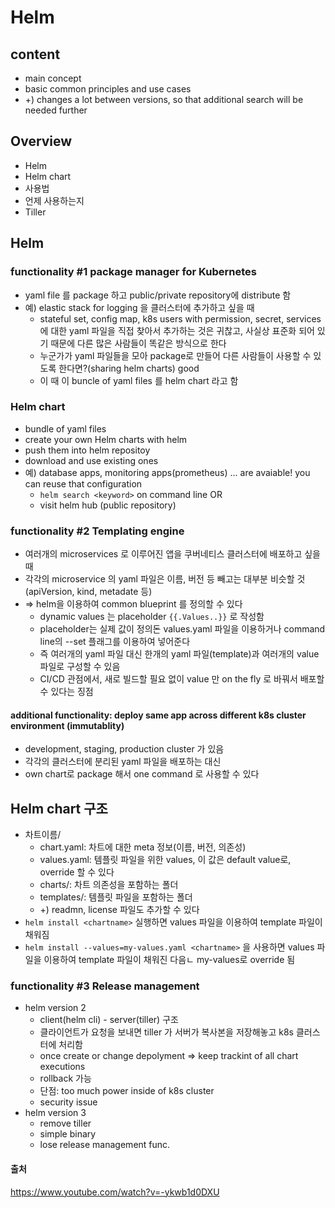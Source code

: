 # Helm

## content
- main concept
- basic common principles and use cases
- +) changes a lot between versions, so that additional search will be needed further

## Overview
- Helm
- Helm chart
- 사용법
- 언제 사용하는지
- Tiller

## Helm
### functionality #1 package manager for Kubernetes
- yaml file 를 package 하고 public/private repository에 distribute 함
- 예) elastic stack for logging 을 클러스터에 추가하고 싶을 때
  - stateful set, config map, k8s users with permission, secret, services 에 대한 yaml 파일을 직접 찾아서 추가하는 것은 귀찮고, 사실상 표준화 되어 있기 때문에 다른 많은 사람들이 똑같은 방식으로 한다
  - 누군가가 yaml 파일들을 모아 package로 만들어 다른 사람들이 사용할 수 있도록 한다면?(sharing helm charts) good
  - 이 때 이 buncle of yaml files 를 helm chart 라고 함

### Helm chart
- bundle of yaml files
- create your own Helm charts with helm
- push them into helm repositoy
- download and use existing ones
- 예) database apps, monitoring apps(prometheus) ... are avaiable! you can reuse that configuration
  - `helm search <keyword>` on command line OR
  - visit helm hub (public repository)

### functionality #2 Templating engine
- 여러개의 microservices 로 이루어진 앱을 쿠버네티스 클러스터에 배포하고 싶을 때
- 각각의 microservice 의 yaml 파일은 이름, 버전 등 빼고는 대부분 비슷할 것(apiVersion, kind, metadate 등)
- => helm을 이용하여 common blueprint 를 정의할 수 있다
  - dynamic values 는 placeholder `{{.Values..}}` 로 작성함
  - placeholder는 실제 값이 정의돈 values.yaml 파일을 이용하거나 command line의 --set 플래그를 이용하여 넣어준다
  - 즉 여러개의 yaml 파일 대신 한개의 yaml 파일(template)과 여러개의 value 파일로 구성할 수 있음
  - CI/CD 관점에서, 새로 빌드할 필요 없이 value 만 on the fly 로 바꿔서 배포할 수 있다는 징점

#### additional functionality: deploy same app across different k8s cluster environment (immutablity)
- development, staging, production cluster 가 있음
- 각각의 클러스터에 분리된 yaml 파일을 배포하는 대신
- own chart로 package 해서 one command 로 사용할 수 있다

## Helm chart 구조
- 차트이름/
  - chart.yaml: 차트에 대한 meta 정보(이름, 버전, 의존성)
  - values.yaml: 템플릿 파일을 위한 values, 이 값은 default value로, override 할 수 있다
  - charts/: 차트 의존성을 포함하는 폴더
  - templates/: 템플릿 파일을 포함하는 폴더
  - +) readmn, license 파일도 추가할 수 있다
- `helm install <chartname>` 실행하면 values 파일을 이용하여 template 파일이 채워짐
- `helm install --values=my-values.yaml <chartname>` 을 사용하면 values 파일을 이용하여 template 파일이 채워진 다음ㄴ my-values로 override 됨

### functionality #3 Release management
- helm version 2
  - client(helm cli) - server(tiller) 구조
  - 클라이언트가 요청을 보내면 tiller 가 서버가 복사본을 저장해놓고 k8s 클러스터에 처리함
  - once create or change depolyment => keep trackint of all chart executions
  - rollback 가능
  - 단점: too much power inside of k8s cluster
  - security issue
- helm version 3
  - remove tiller
  - simple binary
  - lose release management func.

#### 출처
https://www.youtube.com/watch?v=-ykwb1d0DXU
